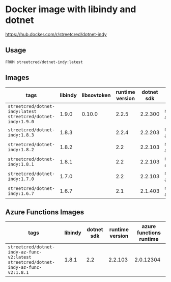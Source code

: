 # Docker image with libindy and dotnet

https://hub.docker.com/r/streetcred/dotnet-indy

## Usage

```lang=dockerfile
FROM streetcred/dotnet-indy:latest
```

## Images

| tags                                                           | libindy | libsovtoken | runtime version | dotnet sdk | available runtimes  |
|----------------------------------------------------------------|-------|--|------------|-----------------|---------------------|
| `streetcred/dotnet-indy:latest`<br />`streetcred/dotnet-indy:1.9.0`| 1.9.0 | 0.10.0   | 2.2.5        | 2.2.300         | netcore, aspnetcore |
| `streetcred/dotnet-indy:1.8.3`| 1.8.3  |  | 2.2.4        | 2.2.203         | netcore, aspnetcore |
| `streetcred/dotnet-indy:1.8.2`| 1.8.2  |  | 2.2          | 2.2.103         | netcore, aspnetcore |
| `streetcred/dotnet-indy:1.8.1`| 1.8.1  |  | 2.2          | 2.2.103         | netcore, aspnetcore |
| `streetcred/dotnet-indy:1.7.0`| 1.7.0  |  | 2.2          | 2.2.103         | netcore, aspnetcore |
| `streetcred/dotnet-indy:1.6.7`                                 | 1.6.7  |  | 2.1        | 2.1.403         | netcore, aspnetcore |

## Azure Functions Images

| tags                                                           | libindy | dotnet sdk | runtime version | azure functions runtime  |
|----------------------------------------------------------------|---------|------------|-----------------|---------------------|
| `streetcred/dotnet-indy-az-func-v2:latest`<br />`streetcred/dotnet-indy-az-func-v2:1.8.1`| 1.8.1   | 2.2        | 2.2.103         | 2.0.12304 |
